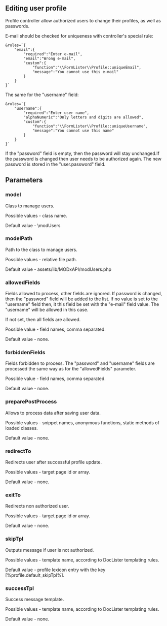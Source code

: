 ## Editing user profile

Profile controller allow authorized users to change their profiles, as well as passwords.

E-mail should be checked for uniqueness with controller's special rule:
```
&rules=`{
    "email":{
        "required":"Enter e-mail",
        "email":"Wrong e-mail",
        "custom":{
            "function":"\\FormLister\\Profile::uniqueEmail",
            "message":"You cannot use this e-mail"
        }
    }
}`
```
The same for the "username" field:
```
&rules=`{
    "username":{
        "required":"Enter user name",
        "alphaNumeric":"Only letters and digits are allowed",
        "custom":{
            "function":"\\FormLister\\Profile::uniqueUsername",
            "message":"You cannot use this name"
        }
    }
}`
```

If the "password" field is empty, then the password will stay unchanged.If the password is changed then user needs to be authorized again. The new password is stored in the "user.password" field.

## Parameters
### model
Class to manage users.

Possible values - class name.

Default value - \modUsers

### modelPath
Path to the class to manage users.

Possible values - relative file path.

Default value - assets/lib/MODxAPI/modUsers.php

### allowedFields
Fields allowed to process, other fields are ignored. If password is changed, then the "password" field will be added to the list. If no value is set to the "username" field then, it this field be set with the "e-mail" field value. The "username" will be allowed in this case.

If not set, then all fields are allowed.

Possible value - field names, comma separated. 

Default value - none.

### forbiddenFields
Fields forbidden to process. The "password" and "username" fields are processed the same way as for the "allowedFields" parameter.

Possible value - field names, comma separated. 

Default value - none.

### preparePostProcess
Allows to process data after saving user data.

Possible values - snippet names, anonymous functions, static methods of loaded classes.

Default value - none.

### redirectTo
Redirects user after successful profile update.

Possible values - target page id or array.

Default value - none.

### exitTo
Redirects non authorized user.

Possible values - target page id or array.

Default value - none.

### skipTpl
Outputs message if user is not authorized.

Possible values - template name, according to DocLister templating rules.

Default value - profile lexicon entry with the key [%profile.default_skipTpl%].

### successTpl
Success message template.

Possible values - template name, according to DocLister templating rules.

Default value - none.
